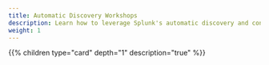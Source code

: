 ```yaml
---
title: Automatic Discovery Workshops
description: Learn how to leverage Splunk's automatic discovery and configuration capabilities for Java applications. These workshops demonstrate zero-code instrumentation to instantly generate metrics, traces, and logs for comprehensive observability across monolith and Kubernetes deployments.
weight: 1
---
```


{{% children type="card" depth="1" description="true" %}}
